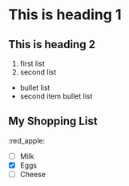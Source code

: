 # This is heading 1
## This is heading 2
1) first list
2) second list
+ bullet list
+ second item bullet list

## My Shopping List
:red_apple:
- [ ] Milk
- [x] Eggs
- [ ] Cheese
